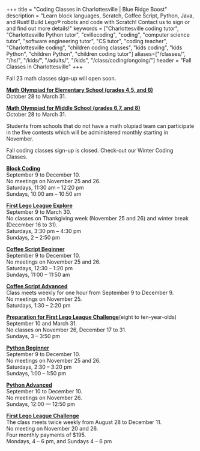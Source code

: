 +++
title = "Coding Classes in Charlottesville | Blue Ridge Boost"
description = "Learn block languages, Scratch, Coffee Script, Python, Java, and Rust! Build Lego&reg; robots and code with Scratch! Contact us to sign or and find out more details!"
keywords = ["Charlottesville coding tutor", "Charlottesville Python tutor", "cvillecoding", "coding", "computer science tutor", "software engineering tutor", "CS tutor", "coding teacher", "Charlottesville coding", "children coding classes", "kids coding", "kids Python", "children Python", "children coding tutor"]
aliases=["/classes/", "/hs/", "/kids/", "/adults/", "/kids", "/class/coding/ongoing/"]
header = "Fall Classes in Charlottesville"
+++

<div class="container">
    <div class="row  justify-content-center">
        <div class="col">
            <div class="vstack gap-3 px-2 pb-2 text-center">  
                <div class="px-2 darknote">
                    Fall 23 math classes sign-up will open soon.
                </div>
            </div>
        </div>
    </div>
    <div class="row"> 
        <div class="col">
            <div class="container text-center">
                <div class="row">
                    <div class="col-sm">
                        <p><a href="/class/math/math-olympiad/"><b>Math Olympiad for Elementary School (grades 4,5, and 6)</b></a><br>
                        October 28 to March 31.</p>
                    </div>
                    <div class="col-sm">
                        <p><a href="/class/math/math-olympiad/"><b>Math Olympiad for Middle School (grades 6,7, and 8)</b></a><br>
                        October 28 to March 31.</p>
                    </div>
                </div>
                <div class="row">
                    <div class="col-sm">
                        Students from schools that do not have a math olupiad team can participate in the five contests which will be administered monthly starting in November.<br>
                        <p></p>
                    </div>
                </div>
            </div>
        </div>
    </div>
</div>


<div class="container">
    <div class="row  justify-content-center">
        <div class="col">
            <div class="vstack gap-3 px-2 pb-2 text-center">  
                <div class="px-2 darknote">
                    Fall coding classes sign-up is closed. Check-out our Winter Coding Classes.
                </div>
            </div>
        </div>
    </div>
    <div class="row"> 
        <div class="col">
            <div class="container text-center">
                <div class="row">
                    <div class="col-sm">
                        <p></p>
                        <p><a href="/class/coding/kids-block-coding"><b>Block Coding</b></a><br>
                        September 9 to December 10.<br>
                        No meetings on November 25 and 26.<br>
                        Saturdays, 11:30 am &ndash; 12:20 pm<br>
                        Sundays, 10:00 am &ndash; 10:50 am</p>
                        <p><a href="/class/coding/fll-explore"><b>First Lego League Explore</b></a><br>
                        September 9 to March 30.<br>
                        No classes on Thankgiving week (November 25 and 26) and winter break (December 16 to 31). <br>
                        Saturdays, 3:30 pm &ndash; 4:30 pm<br>
                        Sundays, 2 &ndash; 2:50 pm</p>
                    </div>
                    <div class="col-sm">
                            <p></p>
                            <a href="/class/coding/tweens-coffee-script"><b>Coffee Script Beginner</b></a> <br>
                            September 9 to December 10.<br>
                            No meetings on November 25 and 26.<br>
                            Saturdays, 12:30 &ndash; 1:20 pm<br>
                            Sundays, 11:00 &ndash; 11:50 am</p>
                            <a href="/class/coding/tweens-coffee-script"><b>Coffee Script Advanced</b></a> <br>
                            Class meets weekly for one hour from September 9 to December 9.<br>
                            No meetings on November 25.<br>
                            Saturdays, 1:30 &ndash; 2:20 pm<br> 
                            </p>
                            <p><a href="/class/coding/fll-challenge"><b>Preparation for First Lego League Challenge</b></a>(eight to ten-year-olds)<br>
                            September 10 and March 31.<br>
                            No classes on November 26, December 17 to 31. <br>
                            Sundays, 3 &ndash; 3:50 pm</p>
                    </div>
                    <div class="col-sm">
                            <p></p>
                            <a href="/class/coding/middle-school-python"><b>Python Beginner</b></a></br>
                            September 9 to December 10.<br>
                            No meetings on November 25 and 26.<br>
                            Saturdays, 2:30 &ndash; 3:20 pm<br>
                            Sundays, 1:00 &ndash; 1:50 pm<br></p>
                            <a href="/class/coding/python"><b>Python Advanced</b></a></br>
                            September 10 to December 10.<br>
                            No meetings on November 26.<br>
                            Sundays, 12:00 &mdash; 12:50 pm</p>
                            <p><a href="/class/coding/fll-challenge"><b>First Lego League Challenge</b></a><br>
                            The class meets twice weekly from August 28 to December 11.<br>
                            No meeting on November 20 and 26.<br>
                            Four monthly payments of $195.<br>
                            Mondays, 4 &ndash; 6 pm, and Sundays 4 &ndash; 6 pm</p>
                    </div>
                </div>
            </div>
        </div>
    </div>
</div> 


